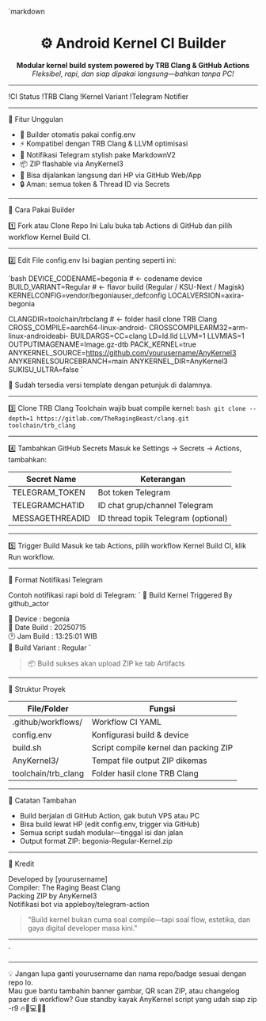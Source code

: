 
`markdown
<h1 align="center">⚙️ Android Kernel CI Builder</h1>
<p align="center">
  <strong>Modular kernel build system powered by TRB Clang & GitHub Actions</strong><br>
  <em>Fleksibel, rapi, dan siap dipakai langsung—bahkan tanpa PC!</em>
</p>

---

!CI Status
!TRB Clang
!Kernel Variant
!Telegram Notifier

---

🚀 Fitur Unggulan

- 🔧 Builder otomatis pakai config.env  
- ⚡️ Kompatibel dengan TRB Clang & LLVM optimisasi  
- 💬 Notifikasi Telegram stylish pake MarkdownV2  
- 📦 ZIP flashable via AnyKernel3  
- 📲 Bisa dijalankan langsung dari HP via GitHub Web/App  
- 🔒 Aman: semua token & Thread ID via Secrets  

---

📝 Cara Pakai Builder

1️⃣ Fork atau Clone Repo Ini
Lalu buka tab Actions di GitHub dan pilih workflow Kernel Build CI.

---

2️⃣ Edit File config.env
Isi bagian penting seperti ini:

`bash
DEVICE_CODENAME=begonia                 # ← codename device
BUILD_VARIANT=Regular                   # ← flavor build (Regular / KSU-Next / Magisk)
KERNELCONFIG=vendor/begoniauser_defconfig
LOCALVERSION=axira-begonia

CLANGDIR=toolchain/trbclang          # ← folder hasil clone TRB Clang
CROSS_COMPILE=aarch64-linux-android-
CROSSCOMPILEARM32=arm-linux-androideabi-
BUILDARGS=CC=clang LD=ld.lld LLVM=1 LLVMIAS=1
OUTPUTIMAGENAME=Image.gz-dtb
PACK_KERNEL=true
ANYKERNEL_SOURCE=https://github.com/yourusername/AnyKernel3
ANYKERNELSOURCEBRANCH=main
ANYKERNEL_DIR=AnyKernel3
SUKISU_ULTRA=false
`

🧠 Sudah tersedia versi template dengan petunjuk di dalamnya.

---

3️⃣ Clone TRB Clang
Toolchain wajib buat compile kernel:
`bash
git clone --depth=1 https://gitlab.com/TheRagingBeast/clang.git toolchain/trb_clang
`

---

4️⃣ Tambahkan GitHub Secrets
Masuk ke Settings → Secrets → Actions, tambahkan:

| Secret Name           | Keterangan                            |
|-----------------------|----------------------------------------|
| TELEGRAM_TOKEN      | Bot token Telegram                     |
| TELEGRAMCHATID    | ID chat grup/channel Telegram          |
| MESSAGETHREADID   | ID thread topik Telegram (optional)    |

---

5️⃣ Trigger Build
Masuk ke tab Actions, pilih workflow Kernel Build CI, klik Run workflow.

---

🔔 Format Notifikasi Telegram

Contoh notifikasi rapi bold di Telegram:
`
🎈 Build Kernel Triggered By github_actor

📱 Device : begonia  
📅 Date Build : 20250715  
🕐 Jam Build : 13:25:01 WIB  
🦎 Build Variant : Regular
`

> 📦 Build sukses akan upload ZIP ke tab Artifacts

---

📁 Struktur Proyek

| File/Folder            | Fungsi                                      |
|------------------------|---------------------------------------------|
| .github/workflows/   | Workflow CI YAML                            |
| config.env           | Konfigurasi build & device                  |
| build.sh             | Script compile kernel dan packing ZIP       |
| AnyKernel3/          | Tempat file output ZIP dikemas              |
| toolchain/trb_clang  | Folder hasil clone TRB Clang                |

---

📌 Catatan Tambahan

- Build berjalan di GitHub Action, gak butuh VPS atau PC  
- Bisa build lewat HP (edit config.env, trigger via GitHub)  
- Semua script sudah modular—tinggal isi dan jalan  
- Output format ZIP: begonia-Regular-Kernel.zip

---

👤 Kredit

Developed by [yourusername]  
Compiler: The Raging Beast Clang  
Packing ZIP by AnyKernel3  
Notifikasi bot via appleboy/telegram-action

> "Build kernel bukan cuma soal compile—tapi soal flow, estetika, dan gaya digital developer masa kini."

---
`

---

💡 Jangan lupa ganti yourusername dan nama repo/badge sesuai dengan repo lo.  
Mau gue bantu tambahin banner gambar, QR scan ZIP, atau changelog parser di workflow? Gue standby kayak AnyKernel script yang udah siap zip -r9 🔥📲💻🧠🦅
